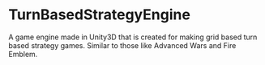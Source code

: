 # TurnBasedStrategyEngine
A game engine made in Unity3D that is created for making grid based turn based strategy games. Similar to those like Advanced Wars and Fire Emblem.
